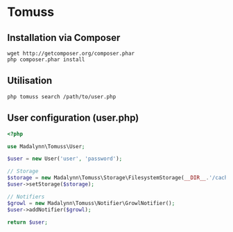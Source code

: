 # Tomuss

## Installation via Composer

```
wget http://getcomposer.org/composer.phar
php composer.phar install
```

## Utilisation

```
php tomuss search /path/to/user.php
```

## User configuration (user.php)

```php
<?php

use Madalynn\Tomuss\User;

$user = new User('user', 'password');

// Storage
$storage = new Madalynn\Tomuss\Storage\FilesystemStorage(__DIR__.'/cache');
$user->setStorage($storage);

// Notifiers
$growl = new Madalynn\Tomuss\Notifier\GrowlNotifier();
$user->addNotifier($growl);

return $user;
```